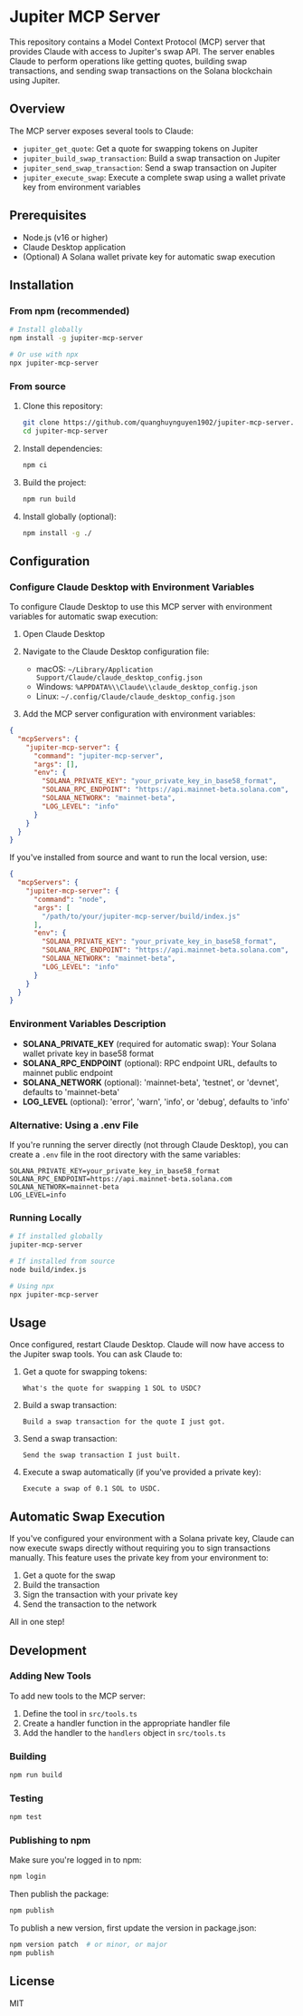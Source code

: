# Jupiter MCP Server

This repository contains a Model Context Protocol (MCP) server that provides Claude with access to Jupiter's swap API. The server enables Claude to perform operations like getting quotes, building swap transactions, and sending swap transactions on the Solana blockchain using Jupiter.

## Overview

The MCP server exposes several tools to Claude:

- `jupiter_get_quote`: Get a quote for swapping tokens on Jupiter
- `jupiter_build_swap_transaction`: Build a swap transaction on Jupiter
- `jupiter_send_swap_transaction`: Send a swap transaction on Jupiter
- `jupiter_execute_swap`: Execute a complete swap using a wallet private key from environment variables

## Prerequisites

- Node.js (v16 or higher)
- Claude Desktop application
- (Optional) A Solana wallet private key for automatic swap execution

## Installation

### From npm (recommended)

```bash
# Install globally
npm install -g jupiter-mcp-server

# Or use with npx
npx jupiter-mcp-server
```

### From source

1. Clone this repository:
   ```bash
   git clone https://github.com/quanghuynguyen1902/jupiter-mcp-server.git
   cd jupiter-mcp-server
   ```

2. Install dependencies:
   ```bash
   npm ci
   ```

3. Build the project:
   ```bash
   npm run build
   ```

4. Install globally (optional):
   ```bash
   npm install -g ./
   ```

## Configuration

### Configure Claude Desktop with Environment Variables

To configure Claude Desktop to use this MCP server with environment variables for automatic swap execution:

1. Open Claude Desktop
2. Navigate to the Claude Desktop configuration file:
   - macOS: `~/Library/Application Support/Claude/claude_desktop_config.json`
   - Windows: `%APPDATA%\\Claude\\claude_desktop_config.json`
   - Linux: `~/.config/Claude/claude_desktop_config.json`

3. Add the MCP server configuration with environment variables:

```json
{
  "mcpServers": {
    "jupiter-mcp-server": {
      "command": "jupiter-mcp-server",
      "args": [],
      "env": {
        "SOLANA_PRIVATE_KEY": "your_private_key_in_base58_format",
        "SOLANA_RPC_ENDPOINT": "https://api.mainnet-beta.solana.com",
        "SOLANA_NETWORK": "mainnet-beta",
        "LOG_LEVEL": "info"
      }
    }
  }
}
```

If you've installed from source and want to run the local version, use:

```json
{
  "mcpServers": {
    "jupiter-mcp-server": {
      "command": "node",
      "args": [
        "/path/to/your/jupiter-mcp-server/build/index.js"
      ],
      "env": {
        "SOLANA_PRIVATE_KEY": "your_private_key_in_base58_format",
        "SOLANA_RPC_ENDPOINT": "https://api.mainnet-beta.solana.com",
        "SOLANA_NETWORK": "mainnet-beta",
        "LOG_LEVEL": "info"
      }
    }
  }
}
```

### Environment Variables Description

- **SOLANA_PRIVATE_KEY** (required for automatic swap): Your Solana wallet private key in base58 format
- **SOLANA_RPC_ENDPOINT** (optional): RPC endpoint URL, defaults to mainnet public endpoint
- **SOLANA_NETWORK** (optional): 'mainnet-beta', 'testnet', or 'devnet', defaults to 'mainnet-beta'
- **LOG_LEVEL** (optional): 'error', 'warn', 'info', or 'debug', defaults to 'info'

### Alternative: Using a .env File

If you're running the server directly (not through Claude Desktop), you can create a `.env` file in the root directory with the same variables:

```
SOLANA_PRIVATE_KEY=your_private_key_in_base58_format
SOLANA_RPC_ENDPOINT=https://api.mainnet-beta.solana.com
SOLANA_NETWORK=mainnet-beta
LOG_LEVEL=info
```

### Running Locally

```bash
# If installed globally
jupiter-mcp-server

# If installed from source
node build/index.js

# Using npx
npx jupiter-mcp-server
```

## Usage

Once configured, restart Claude Desktop. Claude will now have access to the Jupiter swap tools. You can ask Claude to:

1. Get a quote for swapping tokens:
   ```
   What's the quote for swapping 1 SOL to USDC?
   ```

2. Build a swap transaction:
   ```
   Build a swap transaction for the quote I just got.
   ```

3. Send a swap transaction:
   ```
   Send the swap transaction I just built.
   ```

4. Execute a swap automatically (if you've provided a private key):
   ```
   Execute a swap of 0.1 SOL to USDC.
   ```

## Automatic Swap Execution

If you've configured your environment with a Solana private key, Claude can now execute swaps directly without requiring you to sign transactions manually. This feature uses the private key from your environment to:

1. Get a quote for the swap
2. Build the transaction
3. Sign the transaction with your private key
4. Send the transaction to the network

All in one step!

## Development

### Adding New Tools

To add new tools to the MCP server:

1. Define the tool in `src/tools.ts`
2. Create a handler function in the appropriate handler file
3. Add the handler to the `handlers` object in `src/tools.ts`

### Building

```bash
npm run build
```

### Testing

```bash
npm test
```

### Publishing to npm

Make sure you're logged in to npm:

```bash
npm login
```

Then publish the package:

```bash
npm publish
```

To publish a new version, first update the version in package.json:

```bash
npm version patch  # or minor, or major
npm publish
```

## License

MIT
